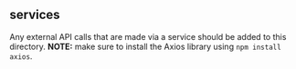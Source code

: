 ## services

Any external API calls that are made via a service should be added to this directory. **NOTE:** make sure to install the Axios library using `npm install axios`.
